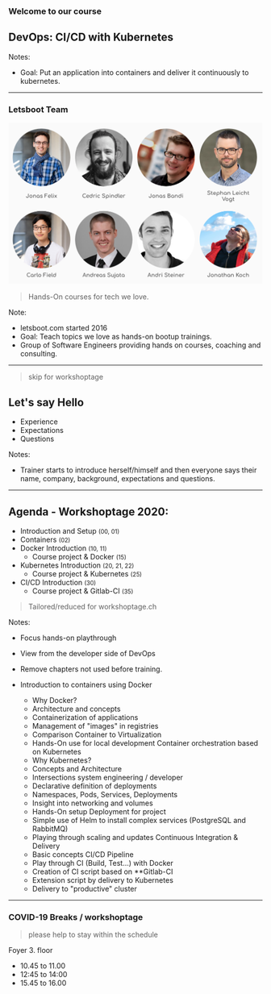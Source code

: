 ### Welcome to our course
## DevOps: CI/CD with Kubernetes

Notes:
* Goal: Put an application into containers and deliver it continuously to kubernetes.

----

### Letsboot Team

![letsboot team](../assets/letsboot-team.png)

<!-- .element style="width: 50%;" -->

> Hands-On courses for tech we love.

Note: 
* letsboot.com started 2016
* Goal: Teach topics we love as hands-on bootup trainings.
* Group of Software Engineers providing hands on courses, coaching and consulting.

----

> skip for workshoptage

## Let's say Hello

* Experience
* Expectations
* Questions

Notes:
* Trainer starts to introduce herself/himself and then everyone says their name, company, background, expectations and questions.

----

## Agenda - Workshoptage 2020:

* Introduction and Setup <small>(00, 01)</small>
* Containers <small>(02)</small>
* Docker Introduction <small>(10, 11)</small>
  * Course project & Docker <small>(15)</small>
* Kubernetes Introduction <small>(20, 21, 22)</small>
  * Course project & Kubernetes  <small>(25)</small>
* CI/CD Introduction <small>(30)</small>
  * Course project & Gitlab-CI <small>(35)</small>

> Tailored/reduced for workshoptage.ch

Notes:
* Focus hands-on playthrough
* View from the developer side of DevOps

* Remove chapters not used before training.
* Introduction to containers using Docker
  * Why Docker?
  * Architecture and concepts
  * Containerization of applications
  * Management of "images" in registries
  * Comparison Container to Virtualization
  * Hands-On use for local development
Container orchestration based on Kubernetes
  * Why Kubernetes?
  * Concepts and Architecture
  * Intersections system engineering / developer
  * Declarative definition of deployments
  * Namespaces, Pods, Services, Deployments
  * Insight into networking and volumes
  * Hands-On setup Deployment for project
  * Simple use of Helm to install complex services (PostgreSQL and RabbitMQ)
  * Playing through scaling and updates
Continuous Integration & Delivery 
  * Basic concepts CI/CD Pipeline
  * Play through CI (Build, Test...) with Docker
  * Creation of CI script based on **Gitlab-CI
  * Extension script by delivery to Kubernetes
  * Delivery to "productive" cluster

----

### COVID-19 Breaks / workshoptage

> please help to stay within the schedule

Foyer 3. floor 

* 10.45 to 11.00  
* 12:45 to 14:00 
* 15.45 to 16.00 
